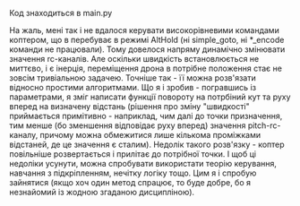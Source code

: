 Код знаходиться в main.py

На жаль, мені так і не вдалося керувати високорівневими командами коптером, що в перебуває в режимі AltHold (ні simple_goto, ні *_encode команди не працювали). Тому довелося напряму динамічно змінювати значення rc-каналів. Але оскільки швидкість встановлюється не миттєво, і є інерція, переміщення дрона в потрібне положення стає не зовсім тривіальною задачею. Точніше так - її можна розв'язати відносно простими алгоритмами. Що я і зробив - погравшись із параметрами, я зміг написати функції повороту на потрбіний кут та руху вперед на визначену відстань (рішення про зміну "швидкості" приймається примітивно - наприклад, чим далі до точки призначення, тим менше (бо зменшення відповідає руху вперед) значення pitch-rc-каналу, причому можна обмежитися лише кількома проміжками відстаней, де це значення є сталим). Недолік такого розв'язку - коптер повільніше розвертається і прилітає до потрібної точки. І щоб ці недоліки усунути, можна спробувати використати теорію керування, навчання з підкріпленням, нечітку логіку тощо. Цим я і спробую зайнятися (якщо хоч один метод спрацює, то буде добре, бо я незнайомий із жодною згаданою дисципліною).
